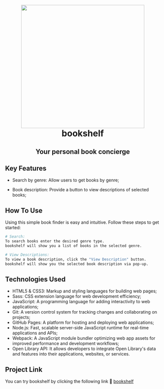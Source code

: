 <h1 align="center">
  <br>
    <img src="https://michelezedda.github.io/bookshelf/src/img/logo.png" width="400">
  <br>
  bookshelf
  <br>
</h1>

<h2 align="center">Your personal book concierge</h2>

## Key Features

- Search by genre: Allow users to get books by genre;

- Book description: Provide a button to view descriptions of selected books;

## How To Use

Using this simple book finder is easy and intuitive. Follow these steps to get started:

```bash
# Search:
To search books enter the desired genre type.
bookshelf will show you a list of books in the selected genre.

# View Descriptions:
To view a book description, click the "View Description" button.
bookshelf will show you the selected book description via pop-up.
```

## Technologies Used

- HTML5 & CSS3: Markup and styling languages for building web pages;
- Sass: CSS extension language for web development efficiency;
- JavaScript: A programming language for adding interactivity to web applications;
- Git: A version control system for tracking changes and collaborating on projects;
- GitHub Pages: A platform for hosting and deploying web applications;
- Node.js: Fast, scalable server-side JavaScript runtime for real-time applications and APIs;
- Webpack: A JavaScript module bundler optimizing web app assets for improved performance and development workflows;
- Open Library API: It allows developers to integrate Open Library's data and features into their applications, websites, or services.

## Project Link

You can try bookshelf by clicking the following link :link: [bookshelf](https://bookshelf-search.netlify.app/)
